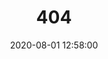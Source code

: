 ---
title: 404
date: 2020-08-01 12:58:00
type: "404"
layout: "404"
description: "Oops～，我崩溃了！找不到你想要的页面 :("
---